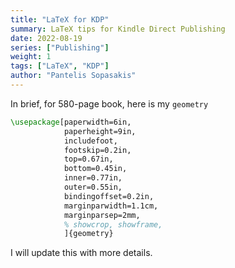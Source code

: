 ```yaml
---
title: "LaTeX for KDP"
summary: LaTeX tips for Kindle Direct Publishing
date: 2022-08-19
series: ["Publishing"]
weight: 1
tags: ["LaTeX", "KDP"]
author: "Pantelis Sopasakis"
---
```


In brief, for 580-page book, here is my `geometry`

```latex
\usepackage[paperwidth=6in,
            paperheight=9in,
            includefoot, 
            footskip=0.2in,
            top=0.67in,
            bottom=0.45in,
            inner=0.77in,
            outer=0.55in,
            bindingoffset=0.2in,
            marginparwidth=1.1cm,
            marginparsep=2mm,
            % showcrop, showframe,
            ]{geometry}
```

I will update this with more details.